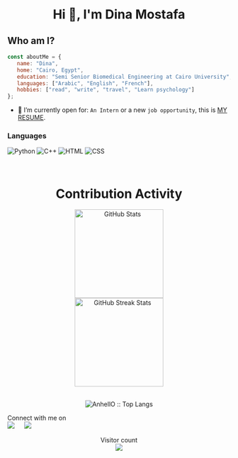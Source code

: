 
<h1 align="center">Hi 👋, I'm Dina Mostafa </h1>

 ## Who am I?
 ```JavaSCript
const aboutMe = {
    name: "Dina",
    home: "Cairo, Egypt",
    education: "Semi Senior Biomedical Engineering at Cairo University",
    languages: ["Arabic", "English", "French"],
    hobbies: ["read", "write", "travel", "Learn psychology"]
};
```
- :thinking: I’m currently open for: `An Intern` or a new `job opportunity`, this is [MY RESUME](https://drive.google.com/file/d/1u0KHhn5EPFUlySD2EljVqOYAjqdPzqcs/view?usp=sharing).


### Languages

![Python](https://img.shields.io/badge/-Python-000?&logo=Python)
![C++](https://img.shields.io/badge/-C++-000?&logo=C++)
![HTML](https://img.shields.io/badge/-HTML-000?&logo=HTML)
![CSS](https://img.shields.io/badge/-CSS-000?&logo=CSS)




<br>

 <div align=center>
        <h1>Contribution Activity</h1>
        <img src="https://github-readme-stats.vercel.app/api?username=Dina153&title_color=6FDA44&text_color=FFFFFF&show_icons=true&icon_color=6FDA44&include_all_commits=true&count_private=true&theme=dark" alt="GitHub Stats" height="200" />
        <br>
        <!--
        <img src="https://github-readme-stats.vercel.app/api/top-langs?username=ahmedfathydev&layout=compact&title_color=6FDA44&text_color=FFFFFF&theme=dark" alt="GitHub Most Used Languages" height="200" />
        <br>
        -->
        <img src="https://github-readme-streak-stats.herokuapp.com/?user=Dina153&theme=dark&date_format=j%20M%5B%20Y%5D&currStreakLabel=6FDA44&fire=6FDA44&ring=6FDA44" alt="GitHub Streak Stats" height="200" />
        <br>
        <br>
    </div>
    <p align="center"><img src="https://github-readme-stats.vercel.app/api/top-langs/?username=Dina153&layout=compact&title_color=6FDA44&text_color=FFFFFF&theme=dark" alt="AnhellO :: Top Langs" /></p>

</div>

<p>Connect with me on
<br>	
<a target="_blank" href="https://www.linkedin.com/in/dina-mostafa-136314224/"><img src="https://img.shields.io/badge/-LinkedIn-0077B5?style=for-the-badge&logo=Linkedin&logoColor=white"></img></a>
&emsp;
<a target="_blank" href="mailto:dinamustafa202020@gmail.com"
><img src="https://img.shields.io/badge/-Gmail-D14836?style=for-the-badge&logo=Gmail&logoColor=white"></img></a>
&emsp;


<br>
</p>

<p align="center"> 
  Visitor count<br>
  <img src="https://profile-counter.glitch.me/Dina153/count.svg" />
</p>
